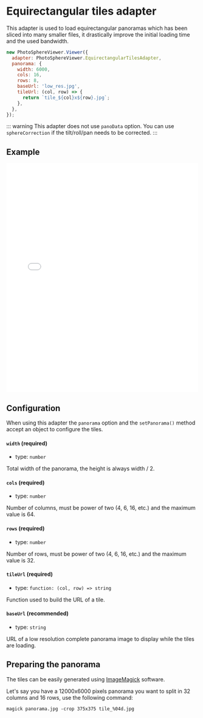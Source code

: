 # Equirectangular tiles adapter

This adapter is used to load equirectangular panoramas which has been sliced into many smaller files, it drastically improve the initial loading time and the used bandwidth.

```js
new PhotoSphereViewer.Viewer({
  adapter: PhotoSphereViewer.EquirectangularTilesAdapter,
  panorama: {
    width: 6000,
    cols: 16,
    rows: 8,
    baseUrl: 'low_res.jpg',
    tileUrl: (col, row) => {
      return `tile_${col}x${row}.jpg`;
    },
  },
});
```

::: warning
This adapter does not use `panoData` option. You can use `sphereCorrection` if the tilt/roll/pan needs to be corrected.
:::


## Example

<iframe style="width: 100%; height: 600px;" src="//jsfiddle.net/mistic100/419yhpek/embedded/result,js/dark" allowfullscreen="allowfullscreen" frameborder="0"></iframe>


## Configuration

When using this adapter the `panorama` option and the `setPanorama()` method accept an object to configure the tiles.

#### `width` (required)
- type: `number`

Total width of the panorama, the height is always width / 2.

#### `cols` (required)
- type: `number`

Number of columns, must  be power of two (4, 6, 16, etc.) and the maximum value is 64.

#### `rows` (required)
- type: `number`

Number of rows, must  be power of two (4, 6, 16, etc.) and the maximum value is 32.

#### `tileUrl` (required)
- type: `function: (col, row) => string`

Function used to build the URL of a tile.

#### `baseUrl` (recommended)
- type: `string`

URL of a low resolution complete panorama image to display while the tiles are loading.


## Preparing the panorama

The tiles can be easily generated using [ImageMagick](https://imagemagick.org) software.

Let's say you have a 12000x6000 pixels panorama you want to split in 32 columns and 16 rows, use the following command:

```
magick panorama.jpg -crop 375x375 tile_%04d.jpg
```

